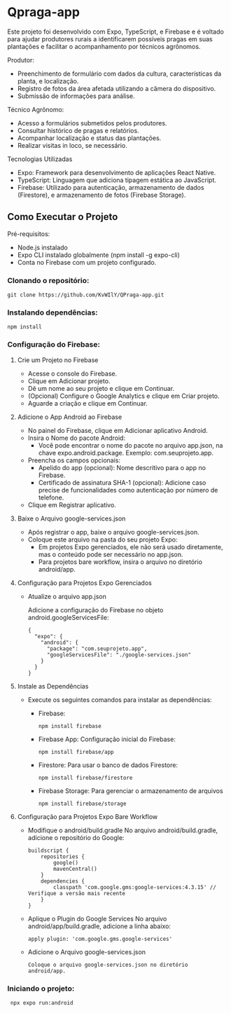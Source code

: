 # Qpraga-app

Este projeto foi desenvolvido com Expo, TypeScript, e Firebase e é voltado para ajudar produtores rurais a identificarem possíveis pragas em suas plantações e facilitar o acompanhamento por técnicos agrônomos.

Produtor:

   - Preenchimento de formulário com dados da cultura, características da planta, e localização.
   - Registro de fotos da área afetada utilizando a câmera do dispositivo.
   - Submissão de informações para análise.

Técnico Agrônomo:

   - Acesso a formulários submetidos pelos produtores.
   - Consultar histórico de pragas e relatórios.
   - Acompanhar localização e status das plantações.
   - Realizar visitas in loco, se necessário.

Tecnologias Utilizadas

   - Expo: Framework para desenvolvimento de aplicações React Native.
   - TypeScript: Linguagem que adiciona tipagem estática ao JavaScript.
   - Firebase: Utilizado para autenticação, armazenamento de dados (Firestore), e armazenamento de fotos (Firebase Storage).

## Como Executar o Projeto

   Pré-requisitos:
   - Node.js instalado
   - Expo CLI instalado globalmente (npm install -g expo-cli)
   - Conta no Firebase com um projeto configurado.

### Clonando o repositório:

    git clone https://github.com/KvWIlY/QPraga-app.git

### Instalando dependências:

    npm install

### Configuração do Firebase:
  1. Crie um Projeto no Firebase

      - Acesse o console do Firebase.
      - Clique em Adicionar projeto.
      - Dê um nome ao seu projeto e clique em Continuar.
      - (Opcional) Configure o Google Analytics e clique em Criar projeto.
      - Aguarde a criação e clique em Continuar.

  2. Adicione o App Android ao Firebase

      - No painel do Firebase, clique em Adicionar aplicativo Android.
      - Insira o Nome do pacote Android:
        - Você pode encontrar o nome do pacote no arquivo app.json, na chave expo.android.package.
            Exemplo: com.seuprojeto.app.
      - Preencha os campos opcionais:
        - Apelido do app (opcional): Nome descritivo para o app no Firebase.
        - Certificado de assinatura SHA-1 (opcional): Adicione caso precise de funcionalidades como autenticação por número de telefone.
      - Clique em Registrar aplicativo.

  4. Baixe o Arquivo google-services.json

      - Após registrar o app, baixe o arquivo google-services.json.
      - Coloque este arquivo na pasta do seu projeto Expo:
        - Em projetos Expo gerenciados, ele não será usado diretamente, mas o conteúdo pode ser necessário no app.json.
        - Para projetos bare workflow, insira o arquivo no diretório android/app.

  5. Configuração para Projetos Expo Gerenciados
      
      - Atualize o arquivo app.json

        Adicione a configuração do Firebase no objeto android.googleServicesFile:

            {
              "expo": {
                "android": {
                  "package": "com.seuprojeto.app",
                  "googleServicesFile": "./google-services.json"
                }
              }
            }
  6. Instale as Dependências

      - Execute os seguintes comandos para instalar as dependências:
        - Firebase:

              npm install firebase

        - Firebase App: Configuração inicial do Firebase:

              npm install firebase/app
          
        - Firestore: Para usar o banco de dados Firestore:
  
              npm install firebase/firestore
     
        - Firebase Storage: Para gerenciar o armazenamento de arquivos
       
              npm install firebase/storage
  
   7. Configuração para Projetos Expo Bare Workflow
    
      - Modifique o android/build.gradle
        No arquivo android/build.gradle, adicione o repositório do Google:

            buildscript {
                repositories {
                    google()
                    mavenCentral()
                }
                dependencies {
                    classpath 'com.google.gms:google-services:4.3.15' // Verifique a versão mais recente
                }
            }

      - Aplique o Plugin do Google Services
        No arquivo android/app/build.gradle, adicione a linha abaixo:

            apply plugin: 'com.google.gms.google-services'

      - Adicione o Arquivo google-services.json

            Coloque o arquivo google-services.json no diretório android/app.  
        
### Iniciando o projeto:

     npx expo run:android

